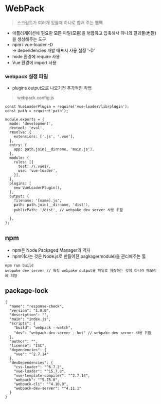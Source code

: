 # WebPack
> 스크립트가 여러개 있을때 하나로 합쳐 주는 웹팩  
* 애플리케이션에 필요한 모든 파일(모듈)을 병합하고 압축해서 하나의 결과물(번들)을 생성해주는 도구
* npm i vue-loader -D  
→ dependencies 개발 배포시 사용 설정 '-D'
* node 환경에 require 사용
* Vue 환경에 import 사용
### webpack 설정 파일
* plugins output으로 나오기전 추가적인 작업
> webpack.config.js
```JS
const VueLoaderPlugin = require('vue-loader/lib/plugin');
const path = require('path');

module.exports = {
  mode: 'development',
  devtool: 'eval',
  resolve: {
    extensions: ['.js', '.vue'],
  },
  entry: {
    app: path.join(__dirname, 'main.js'),
  },
  module: {
    rules: [{
      test: /\.vue$/,
      use: 'vue-loader',
    }],
  },
  plugins: [
    new VueLoaderPlugin(),
  ],
  output: {
    filename: '[name].js',
    path: path.join(__dirname, 'dist'),
    publicPath: '/dist', // webpake dev server 사용 위함
    
  },
};
```
## npm
* npm은 Node Packaged Manager의 약자
* npm이라는 것은 Node.js로 만들어진 pagkage(module)을 관리해주는 툴
```JS
npm run build
webpake dev server // 특징 webpake output을 파일로 저장하는 것이 아니라 메모리에 저장
```
## package-lock
```JS
{
  "name": "response-check",
  "version": "1.0.0",
  "description": "",
  "main": "index.js",
  "scripts": {
    "build": "webpack --watch",
    "dev": "webpack-dev-server --hot" // webpake dev server 사용 위함
  },
  "author": "",
  "license": "ISC",
  "dependencies": {
    "vue": "^2.7.14"
  },
  "devDependencies": {
    "css-loader": "^6.7.2",
    "vue-loader": "^15.7.0",
    "vue-template-compiler": "^2.7.14",
    "webpack": "^5.75.0",
    "webpack-cli": "^4.10.0",
    "webpack-dev-server": "^4.11.1"
  }
}
```
